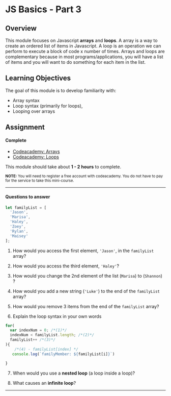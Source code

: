 # JS Basics - Part 3

## Overview

This module focuses on Javascript **arrays** and **loops**. A array is a way to create an ordered list of items in Javascript. A loop is an operation we can perform to execute a block of code x number of times. Arrays and loops are complementary because in most programs/applications, you will have a list of items and you will want to do something for each item in the list.


## Learning Objectives

The goal of this module is to develop familiarity with:
- Array syntax
- Loop syntax (primarily for loops),
- Looping over arrays

## Assignment

#### Complete
- [Codeacademy: Arrays](https://www.codecademy.com/courses/learn-javascript-arrays/lessons/arrays/exercises/arrays)
- [Codeacademy: Loops](https://www.codecademy.com/courses/learn-javascript-scope/lessons/scope/exercises/loops)


This module should take about **1 - 2 hours** to complete.

<small>**NOTE:** You will need to register a free account with codeacademy. You do not have to pay for the service to take this mini-course.</small>

---
#### Questions to answer

```js
let familyList = [
  'Jason',
  'Marisa',
  'Haley',
  'Zoey',
  'Rylan',
  'Maisey'
];
```

1. How would you access the first element, `'Jason'`, in the `familyList` array?

2. How would you access the third element, `'Haley'`?

3. How would you change the 2nd element of the list (`Marisa`) to (`Shannon`) ?

4. How would you add a new string (`'Luke'`) to the end of the `familyList` array?

5. How would you remove 3 items from the end of the `familyList` array?

6. Explain the loop syntax in your own words
  ```js
  for(
    var indexNum = 0; /*(1)*/
    indexNum < familyList.length; /*(2)*/
    familyList++ /*(3)*/
  ){
      /*(4) - familyList[index] */
     console.log(`familyMember: ${familyList[i]}`)

  }
  ```

7. When would you use a **nested loop** (a loop inside a loop)?

8. What causes an **infinite loop**?
---
